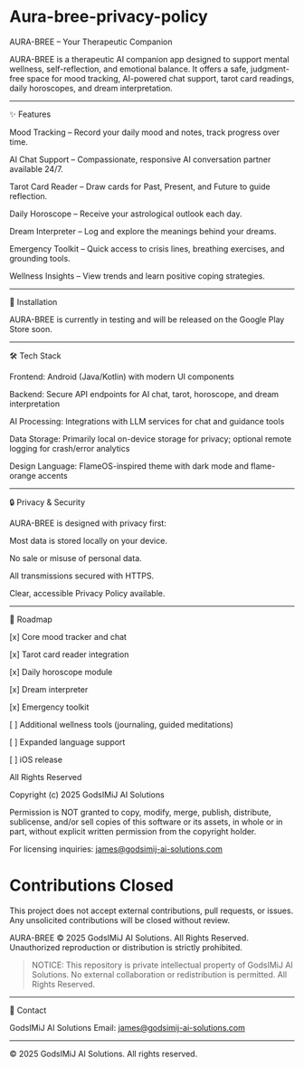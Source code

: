 # Aura-bree-privacy-policy

AURA-BREE – Your Therapeutic Companion

AURA-BREE is a therapeutic AI companion app designed to support mental wellness, self-reflection, and emotional balance. It offers a safe, judgment-free space for mood tracking, AI-powered chat support, tarot card readings, daily horoscopes, and dream interpretation.


---

✨ Features

Mood Tracking – Record your daily mood and notes, track progress over time.

AI Chat Support – Compassionate, responsive AI conversation partner available 24/7.

Tarot Card Reader – Draw cards for Past, Present, and Future to guide reflection.

Daily Horoscope – Receive your astrological outlook each day.

Dream Interpreter – Log and explore the meanings behind your dreams.

Emergency Toolkit – Quick access to crisis lines, breathing exercises, and grounding tools.

Wellness Insights – View trends and learn positive coping strategies.



---

📲 Installation

AURA-BREE is currently in testing and will be released on the Google Play Store soon.


---

🛠 Tech Stack

Frontend: Android (Java/Kotlin) with modern UI components

Backend: Secure API endpoints for AI chat, tarot, horoscope, and dream interpretation

AI Processing: Integrations with LLM services for chat and guidance tools

Data Storage: Primarily local on-device storage for privacy; optional remote logging for crash/error analytics

Design Language: FlameOS-inspired theme with dark mode and flame-orange accents



---

🔒 Privacy & Security

AURA-BREE is designed with privacy first:

Most data is stored locally on your device.

No sale or misuse of personal data.

All transmissions secured with HTTPS.

Clear, accessible Privacy Policy available.



---

🚀 Roadmap

[x] Core mood tracker and chat

[x] Tarot card reader integration

[x] Daily horoscope module

[x] Dream interpreter

[x] Emergency toolkit

[ ] Additional wellness tools (journaling, guided meditations)

[ ] Expanded language support

[ ] iOS release


All Rights Reserved

Copyright (c) 2025 GodsIMiJ AI Solutions

Permission is NOT granted to copy, modify, merge, publish, distribute, sublicense, and/or sell copies of this software or its assets, in whole or in part, without explicit written permission from the copyright holder.

For licensing inquiries: james@godsimij-ai-solutions.com

# Contributions Closed

This project does not accept external contributions, pull requests, or issues.
Any unsolicited contributions will be closed without review.


AURA-BREE © 2025 GodsIMiJ AI Solutions. All Rights Reserved.
Unauthorized reproduction or distribution is strictly prohibited.

> NOTICE: This repository is private intellectual property of GodsIMiJ AI Solutions.
> No external collaboration or redistribution is permitted. All Rights Reserved.
> 
---

📧 Contact

GodsIMiJ AI Solutions
Email: james@godsimij-ai-solutions.com


---

© 2025 GodsIMiJ AI Solutions. All rights reserved.

